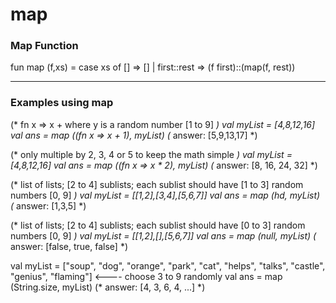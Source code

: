 # map

### Map Function
fun map (f,xs) =
      case xs of
              [] => []
       | first::rest => (f first)::(map(f, rest))

---

### Examples using map
(* fn x => x + <y> where y is a random number [1 to 9] *)
val myList = [4,8,12,16]
val ans = map ((fn x => x + 1), myList) (* answer: [5,9,13,17] *)

(* only multiple by 2, 3, 4 or 5 to keep the math simple *)
val myList = [4,8,12,16]
val ans = map ((fn x => x * 2), myList) (* answer: [8, 16, 24, 32] *)

(* list of lists; [2 to 4] sublists; each sublist should have [1 to 3] random numbers [0, 9] *)
val myList = [[1,2],[3,4],[5,6,7]]
val ans = map (hd, myList) (* answer: [1,3,5] *)

(* list of lists; [2 to 4] sublists; each sublist should have [0 to 3] random numbers [0, 9] *)
val myList = [[1,2],[],[5,6,7]]
val ans = map (null, myList) (* answer: [false, true, false] *)

val myList = ["soup", "dog", "orange", "park", "cat", "helps", "talks", "castle", "genius", "flaming"]  <---- choose 3 to 9 randomly
val ans = map (String.size, myList)  (* answer: [4, 3, 6, 4, ...] *)
